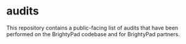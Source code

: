 # audits
This repository contains a public-facing list of audits that have been performed on the BrightyPad codebase and for BrightyPad partners.
